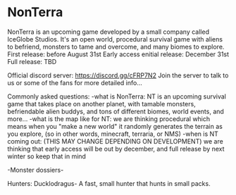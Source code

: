 # NonTerra

NonTerra is an upcoming game developed by a small company called IceGlobe Studios.
It's an open world, procedural survival game with aliens to befriend, monsters to tame and overcome, and many biomes to explore.
First release: before August 31st
Early access enitial release: December 31st
Full release: TBD

Official discord server: https://discord.gg/cFRP7N2
Join the server to talk to us or some of the fans for more detailed info...

Commonly asked questions:
-what is NonTerra: NT is an upcoming survival game that takes place on another planet, with tamable monsters, befriendable alien buddys, and tons of different biomes, world events, and more...
-what is the map like for NT: we are thinking procedural which means when you "make a new world" it randomly generates the terrain as you explore,  (so in other words, minecraft, terraria, or NMS)
-when is NT coming out: (THIS MAY CHANGE DEPENDING ON DEVELOPMENT) we are thinking that early access will be out by december, and full release by next winter so keep that in mind

-Monster dossiers-

Hunters:
Ducklodragus- A fast, small hunter that hunts in small packs.
